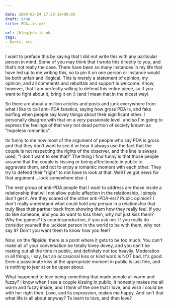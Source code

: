 ```yaml
---

date: 2009-02-24 17:20:16+00:00
draft: true
title: PDA….is ok!

url: /blog/pda-is-ok
tags:
- Rants, etc-
---
```


I want to preface this by saying that I did not write this with any particular person in mind. Some of you may think that I wrote this directly to you, and that’s not really the case. There have been so many instances in my life that have led up to me writing this, so to pin it on one person or instance would be both unfair and illogical. This is merely a statement of opinion, my opinion, and all comments and rebuttals and support is welcome. Know, however, that I am perfectly willing to defend this entire piece, so if you want to fight about it, bring it on :) (and I mean that in the nicest way)




So there are about a million articles and posts and junk everywhere from what I like to call anti-PDA fanatics, saying how gross PDA is, and fake barfing when people say lovey things about their significant other. I personally disagree with that on a very passionate level, and so I'm going to express the feelings of that very not dead portion of society known as "hopeless romantics".




Its funny to me how most of the argument of people who say PDA is gross and that they don't want to see it or hear it always use the fact that the couple is not respecting the rights of the observer, and this line is always used, "I don't want to see that!" The thing I find funny is that those people assume that the couple is kissing or being affectionate in public to aggravate them, and not to enjoy a romantic moment with each other. They try to defend their "right" to not have to look at that. Well I've got news for that argument....look somewhere else :)




The next group of anti-PDA people that I want to address are those inside a relationship that will not allow public affection in the relationship. I simply don't get it. Are they scared of the other anti-PDA-ers? Public opinion? I don't really understand what could hold any person in a relationship that truly likes their partner back from showing them how they really feel. If you do like someone, and you do want to kiss them, why not just kiss them? Why the games? Its counterproductive, if you ask me. If you really do consider yourself the luckiest person in the world to be with them, why not say it? Don't you want them to know how you feel?




Now, on the flipside, there is a point where it gets to be too much. You can't make all of your conversation be totally lovey dovey, and you can't be making out all the time in public, and definitely not too heavily. Moderation in all things, I say, but an occasional kiss or kind word is NOT bad. It's good. Even a passionate kiss at the appropriate moment in public is just fine, and is nothing to jeer at or be upset about. 




What happened to love being something that made people all warm and fuzzy? I know when I see a couple kissing in public, it honestly makes me all warm and fuzzy inside, and I think of the one that I love, and wish I could be with her right then. Love, and its expression, makes me happy. And isn't that what life is all about anyway? To learn to love, and then love? 
